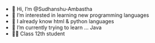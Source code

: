 - 👋 Hi, I’m @Sudhanshu-Ambastha
- 👀 I’m interested in learning new programming languages
- 🌱 I already know html & python languages
- 🌱 I’m currently trying to learn ...  Java
- 🧑‍🎓 Class 12th student
